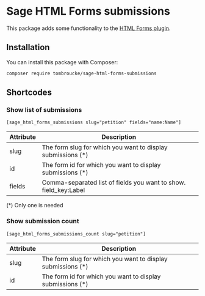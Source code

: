 # Sage HTML Forms submissions

This package adds some functionality to the [HTML Forms plugin](https://wordpress.org/plugins/html-forms/).


## Installation

You can install this package with Composer:

```bash
composer require tombroucke/sage-html-forms-submissions
```

## Shortcodes

### Show list of submissions
```
[sage_html_forms_submissions slug="petition" fields="name:Name"]
```

| Attribute   | Description |
| ----------- | ----------- |
| slug        | The form slug for which you want to display submissions (*)      |
| id          | The form id for which you want to display submissions (*)        |
| fields      | Comma-separated list of fields you want to show. field_key:Label |

(*) Only one is needed

### Show submission count
```
[sage_html_forms_submissions_count slug="petition"]
```

| Attribute   | Description |
| ----------- | ----------- |
| slug        | The form slug for which you want to display submissions (*)      |
| id          | The form id for which you want to display submissions (*)        |
